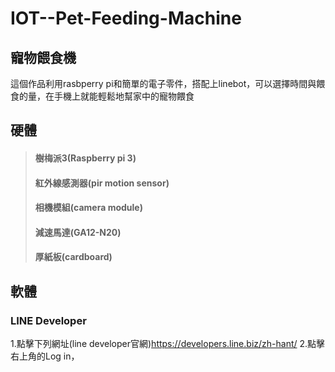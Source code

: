 # IOT--Pet-Feeding-Machine
## 寵物餵食機 
這個作品利用rasbperry pi和簡單的電子零件，搭配上linebot，可以選擇時間與餵食的量，在手機上就能輕鬆地幫家中的寵物餵食
## 硬體
> #### 樹梅派3(Raspberry pi 3)  
> #### 紅外線感測器(pir motion sensor)  
> #### 相機模組(camera module)  
> #### 減速馬達(GA12-N20)
> #### 厚紙板(cardboard)
## 軟體
### LINE Developer
1.點擊下列網址(line developer官網)https://developers.line.biz/zh-hant/
2.點擊右上角的Log in，
